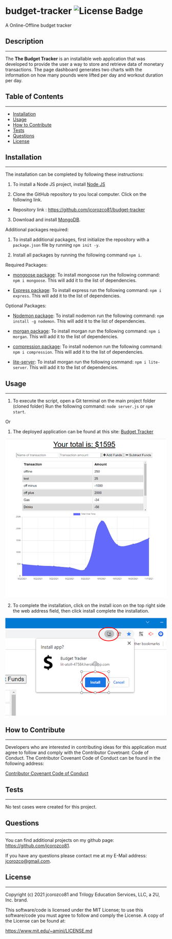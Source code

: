 # budget-tracker ![License Badge](https://img.shields.io/badge/License-MIT%20License-blue)
A Online-Offline budget tracker
  
## Description
***

The **The Budget Tracker** is an installable web application that was developed to provide the user a way to store and retrieve data of monetary transactions. The page dashboard generates two charts with the information on how many pounds were lifted per day and workout duration per day.


## Table of Contents
***  

- [Installation](#installation)
- [Usage](#usage)
- [How to Contribute](#How)
- [Tests](#Tests)
- [Questions](#Questions)
- [License](#license)

  
  
## Installation
***

  The installation can be completed by following these instructions:
    
1. To install a Node JS project, install [Node JS](https://nodejs.org/)       

2. Clone the GitHub repository to you local computer. Click on the following link.
 
  * Repository link : https://github.com/jcorozco81/budget-tracker

3. Download and install [MongoDB](https://www.mongodb.com/).



Additional packages required: 

1. To install additional packages, first initialize the repository with a ```package.json``` file by running ```npm init -y```.

2. Install all packages by running the following command ```npm i```.

Required Packages:

* [mongoose package](https://www.npmjs.com/package/mongoose): To install mongoose run the following command: ```npm i mongoose```. This will add it to the list of dependencies. 

* [Express package](https://www.npmjs.com/package/express): To install express run the following command: ```npm i express```. This will add it to the list of dependencies.

Optional Packages:

* [Nodemon package](https://www.npmjs.com/package/nodemon): To install nodemon run the following command: ```npm install -g nodemon```. This will add it to the list of dependencies.

* [morgan package](https://www.npmjs.com/package/morgan): To install morgan run the following command: ```npm i morgan```. This will add it to the list of dependencies.

* [compression package](https://www.npmjs.com/package/compression): To install nodemon run the following command: ```npm i compression```. This will add it to the list of dependencies.

* [lite-server](https://www.npmjs.com/package/lite-server): To install morgan run the following command: ```npm i lite-server```. This will add it to the list of dependencies.

 



## Usage
***
   
1. To execute the script, open a Git terminal on the main project folder (cloned folder) Run the following command: ```node server.js``` or ```npm start```.

Or

1. The deployed application can be found at this site: [Budget Tracker](https://lit-atoll-47584.herokuapp.com/)
  
 ![Budget Tracker page screenshot](./public/assets/images/budget-tracker.PNG)


2. To complete the installation, click on the install icon on the top right side the web address field, then click install complete the installation. 


 ![Budget Tracker Installation screenshot](./public/assets/images/budget-tracker-install.PNG)




## How to Contribute
***

  Developers who are interested in contributing ideas for this application must agree to follow and comply with the Contributor Covetnant: Code of Conduct. The Contributor Covenant Code of Conduct can be found in the following address:

  [Contributor Covenant Code of Conduct](https://www.contributor-covenant.org/version/2/0/code_of_conduct/code_of_conduct.md/)



## Tests
***
  No test cases were created for this project.



## Questions
***
  
  You can find additional projects on my github page: https://github.com/jcorozco81.

  If you have any questions please contact me at my E-Mail address: jcorozco@gmail.com.



## License
***

Copyright (c) 2021 jcorozco81 and Trilogy Education Services, LLC, a 2U, Inc. brand.



This software/code is licensed under the MIT License; to use this software/code you must agree to follow and comply the License. A copy of the License can be found at:

https://www.mit.edu/~amini/LICENSE.md